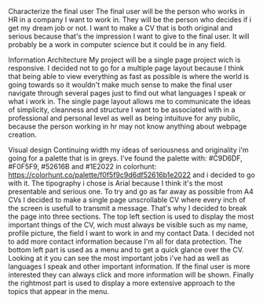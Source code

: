 Characterize the final user
The final user will be the person who works in HR in a company I want to work in. They will be the person who decides if i get my dream job or not. I want to make a CV that is both original and serious because that's the impression I want to give to the final user. It will probably be a work in computer science but it could be in any field. 

Information Architecture
My project will be a single page project wich is responsive. I decided not to go for a multiple page layout because I think that being able to view everything as fast as possible is where the world is going towards so it wouldn't make much sense to make the final user navigate through several pages just to find out what languages I speak or what i work in.
The single page layout allows me to communicate the ideas of simplicity, cleanness and structure I want to be associated with in a professional and personal level as well as being intuituve for any public, because the person working in hr may not know anything about webpage creation. 

Visual design
Continuing width my ideas of seriousness and originality i'm going for a palette that is in greys. I've found the palette with: #C9D6DF, #F0F5F9, #52616B and #1E2022 in colorhunt: https://colorhunt.co/palette/f0f5f9c9d6df52616b1e2022 and i decided to go with it. The tipography i chose is Arial because I think it's the most presentable and serious one. 
To try and go as far away as possible from A4 CVs I decided to make a single page unscrollable CV where every inch of the screen is usefull to transmit a message. That's why I decided to break the page into three sections. 
The top left section is used to display the most important things of the CV, wich must always be visible such as my name, profile picture, the field I want to work in and my contact Data. I decided not to add more contact information because I'm all for data protection. The bottom left part is used as a menu and to get a quick glance over the CV. Looking at it you can see the most important jobs i've had as well as languages I speak and other important information. If the final user is more interested they can always click and more information will be shown.
Finally the rightmost part is used to display a more extensive approach to the topics that appear in the menu.